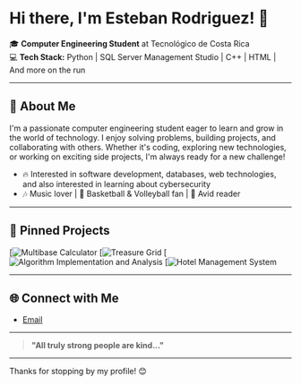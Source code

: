 # Hi there, I'm Esteban Rodriguez! 👋

🎓 **Computer Engineering Student** at Tecnológico de Costa Rica  
💻 **Tech Stack:** Python | SQL Server Management Studio | C++ | HTML | And more on the run

---

## 🚀 About Me

I'm a passionate computer engineering student eager to learn and grow in the world of technology. I enjoy solving problems, building projects, and collaborating with others. Whether it's coding, exploring new technologies, or working on exciting side projects, I'm always ready for a new challenge!

- 🔥 Interested in software development, databases, web technologies, and also interested in learning about cybersecurity
- 🎶 Music lover | 🏀 Basketball & Volleyball fan | 📖 Avid reader

---

## 📌 Pinned Projects


[![Multibase Calculator](https://github.com/EstebanRodriguezV/Multibase-Calculator-.git)
[![Treasure Grid](https://github.com/EstebanRodriguezV/Treasure-Grid.git)
[![Algorithm Implementation and Analysis](https://github.com/EstebanRodriguezV/Algorithm-Implementation-and-Analysis.git)
[![Hotel Management System](https://github.com/EstebanRodriguezV/Hotel-Management-System.git)


---

## 🌐 Connect with Me

- [Email](mailto:earodriguezv22u@gmail.com)

---

> **"All truly strong people are kind..."**

---

Thanks for stopping by my profile! 😊
